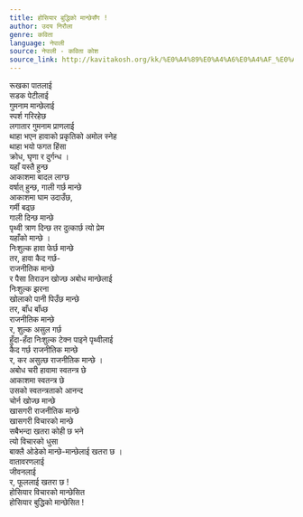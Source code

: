 ```yaml
---
title: होसियार बुद्धिको मान्छेसँग !
author: उदय निरौला
genre: कविता
language: नेपाली
source: नेपाली - कविता कोश
source_link: http://kavitakosh.org/kk/%E0%A4%89%E0%A4%A6%E0%A4%AF_%E0%A4%A8%E0%A4%BF%E0%A4%B0%E0%A5%8C%E0%A4%B2%E0%A4%BE
---
```


रूखका पातलाई  
सडक पेटीलाई  
गुमनाम मान्छेलाई  
स्पर्श गरिरहेछ  
लगातार गुमनाम प्राणलाई  
थाहा भएन हावाको प्रकृतिको अमोल स्नेह  
थाहा भयो फगत हिंसा  
क्रोध, घृणा र दुर्गन्ध ।  
यहाँ यस्तै हुन्छ  
आकाशमा बादल लाग्छ  
वर्षात् हुन्छ, गाली गर्छ मान्छे  
आकाशमा घाम उदाउँछ,  
गर्मी बढ्छ  
गाली दिन्छ मान्छे  
पृथ्वी त्राण दिन्छ तर दुत्कार्छ त्यो प्रेम  
यहाँको मान्छे ।  
निःशुल्क हावा फेर्छ मान्छे  
तर, हावा कैद गर्छ-  
राजनीतिक मान्छे  
र पैसा तिराउन खोज्छ अबोध मान्छेलाई  
निःशुल्क झरना  
खोलाको पानी पिउँछ मान्छे  
तर, बाँध बाँध्छ  
राजनीतिक मान्छे  
र, शुल्क असुल गर्छ  
हुँदा-हँदा निःशुल्क टेक्न पाइने पृथ्वीलाई  
कैद गर्छ राजनीतिक मान्छे  
र, कर असुल्छ राजनीतिक मान्छे ।  
अबोध चरी हावामा स्वतन्त्र छे  
आकाशमा स्वतन्त्र छे  
उसको स्वतन्त्रताको आनन्द  
चोर्न खोज्छ मान्छे  
खासगरी राजनीतिक मान्छे  
खासगरी विचारको मान्छे  
सबैभन्दा खतरा कोही छ भने  
त्यो विचारको धुसा  
बाक्लै ओडेको मान्छे-मान्छेलाई खतरा छ ।  
वातावरणलाई  
जीवनलाई  
र, फूललाई खतरा छ !  
होसियार विचारको मान्छेसित  
होसियार बुद्धिको मान्छेसित !
